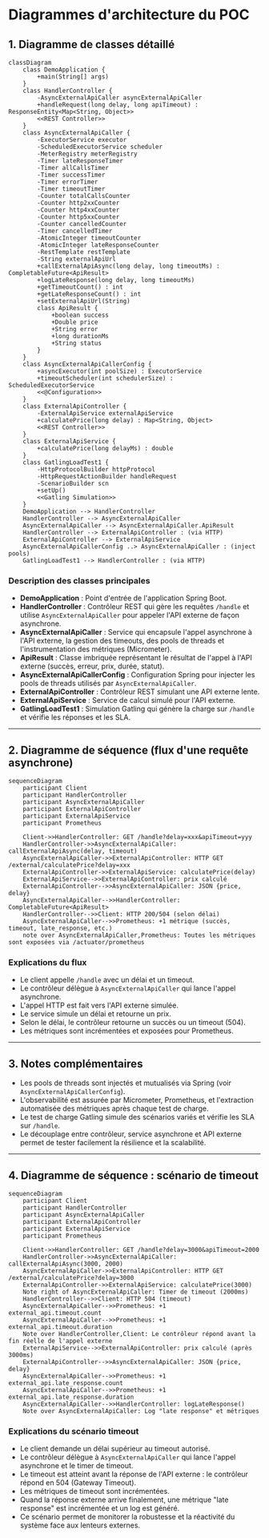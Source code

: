 # Diagrammes d'architecture du POC

## 1. Diagramme de classes détaillé

```mermaid
classDiagram
    class DemoApplication {
        +main(String[] args)
    }
    class HandlerController {
        -AsyncExternalApiCaller asyncExternalApiCaller
        +handleRequest(long delay, long apiTimeout) : ResponseEntity<Map<String, Object>>
        <<REST Controller>>
    }
    class AsyncExternalApiCaller {
        -ExecutorService executor
        -ScheduledExecutorService scheduler
        -MeterRegistry meterRegistry
        -Timer lateResponseTimer
        -Timer allCallsTimer
        -Timer successTimer
        -Timer errorTimer
        -Timer timeoutTimer
        -Counter totalCallsCounter
        -Counter http2xxCounter
        -Counter http4xxCounter
        -Counter http5xxCounter
        -Counter cancelledCounter
        -Timer cancelledTimer
        -AtomicInteger timeoutCounter
        -AtomicInteger lateResponseCounter
        -RestTemplate restTemplate
        -String externalApiUrl
        +callExternalApiAsync(long delay, long timeoutMs) : CompletableFuture<ApiResult>
        +logLateResponse(long delay, long timeoutMs)
        +getTimeoutCount() : int
        +getLateResponseCount() : int
        +setExternalApiUrl(String)
        class ApiResult {
            +boolean success
            +Double price
            +String error
            +long durationMs
            +String status
        }
    }
    class AsyncExternalApiCallerConfig {
        +asyncExecutor(int poolSize) : ExecutorService
        +timeoutScheduler(int schedulerSize) : ScheduledExecutorService
        <<@Configuration>>
    }
    class ExternalApiController {
        -ExternalApiService externalApiService
        +calculatePrice(long delay) : Map<String, Object>
        <<REST Controller>>
    }
    class ExternalApiService {
        +calculatePrice(long delayMs) : double
    }
    class GatlingLoadTest1 {
        -HttpProtocolBuilder httpProtocol
        -HttpRequestActionBuilder handleRequest
        -ScenarioBuilder scn
        +setUp()
        <<Gatling Simulation>>
    }
    DemoApplication --> HandlerController
    HandlerController --> AsyncExternalApiCaller
    AsyncExternalApiCaller --> AsyncExternalApiCaller.ApiResult
    HandlerController --> ExternalApiController : (via HTTP)
    ExternalApiController --> ExternalApiService
    AsyncExternalApiCallerConfig ..> AsyncExternalApiCaller : (inject pools)
    GatlingLoadTest1 --> HandlerController : (via HTTP)
```

### Description des classes principales

- **DemoApplication** : Point d'entrée de l'application Spring Boot.
- **HandlerController** : Contrôleur REST qui gère les requêtes `/handle` et utilise `AsyncExternalApiCaller` pour appeler l'API externe de façon asynchrone.
- **AsyncExternalApiCaller** : Service qui encapsule l'appel asynchrone à l'API externe, la gestion des timeouts, des pools de threads et l'instrumentation des métriques (Micrometer).
- **ApiResult** : Classe imbriquée représentant le résultat de l'appel à l'API externe (succès, erreur, prix, durée, statut).
- **AsyncExternalApiCallerConfig** : Configuration Spring pour injecter les pools de threads utilisés par `AsyncExternalApiCaller`.
- **ExternalApiController** : Contrôleur REST simulant une API externe lente.
- **ExternalApiService** : Service de calcul simulé pour l'API externe.
- **GatlingLoadTest1** : Simulation Gatling qui génère la charge sur `/handle` et vérifie les réponses et les SLA.

---

## 2. Diagramme de séquence (flux d'une requête asynchrone)

```mermaid
sequenceDiagram
    participant Client
    participant HandlerController
    participant AsyncExternalApiCaller
    participant ExternalApiController
    participant ExternalApiService
    participant Prometheus

    Client->>HandlerController: GET /handle?delay=xxx&apiTimeout=yyy
    HandlerController->>AsyncExternalApiCaller: callExternalApiAsync(delay, timeout)
    AsyncExternalApiCaller->>ExternalApiController: HTTP GET /external/calculatePrice?delay=xxx
    ExternalApiController->>ExternalApiService: calculatePrice(delay)
    ExternalApiService-->>ExternalApiController: prix calculé
    ExternalApiController-->>AsyncExternalApiCaller: JSON {price, delay}
    AsyncExternalApiCaller-->>HandlerController: CompletableFuture<ApiResult>
    HandlerController-->>Client: HTTP 200/504 (selon délai)
    AsyncExternalApiCaller-->>Prometheus: +1 métrique (succès, timeout, late_response, etc.)
    note over AsyncExternalApiCaller,Prometheus: Toutes les métriques sont exposées via /actuator/prometheus
```

### Explications du flux
- Le client appelle `/handle` avec un délai et un timeout.
- Le contrôleur délègue à `AsyncExternalApiCaller` qui lance l'appel asynchrone.
- L'appel HTTP est fait vers l'API externe simulée.
- Le service simule un délai et retourne un prix.
- Selon le délai, le contrôleur retourne un succès ou un timeout (504).
- Les métriques sont incrémentées et exposées pour Prometheus.

---

## 3. Notes complémentaires

- Les pools de threads sont injectés et mutualisés via Spring (voir `AsyncExternalApiCallerConfig`).
- L'observabilité est assurée par Micrometer, Prometheus, et l'extraction automatisée des métriques après chaque test de charge.
- Le test de charge Gatling simule des scénarios variés et vérifie les SLA sur `/handle`.
- Le découplage entre contrôleur, service asynchrone et API externe permet de tester facilement la résilience et la scalabilité.

---

## 4. Diagramme de séquence : scénario de timeout

```mermaid
sequenceDiagram
    participant Client
    participant HandlerController
    participant AsyncExternalApiCaller
    participant ExternalApiController
    participant ExternalApiService
    participant Prometheus

    Client->>HandlerController: GET /handle?delay=3000&apiTimeout=2000
    HandlerController->>AsyncExternalApiCaller: callExternalApiAsync(3000, 2000)
    AsyncExternalApiCaller->>ExternalApiController: HTTP GET /external/calculatePrice?delay=3000
    ExternalApiController->>ExternalApiService: calculatePrice(3000)
    Note right of AsyncExternalApiCaller: Timer de timeout (2000ms)
    HandlerController-->>Client: HTTP 504 (timeout)
    AsyncExternalApiCaller-->>Prometheus: +1 external_api.timeout.count
    AsyncExternalApiCaller-->>Prometheus: +1 external_api.timeout.duration
    Note over HandlerController,Client: Le contrôleur répond avant la fin réelle de l'appel externe
    ExternalApiService-->>ExternalApiController: prix calculé (après 3000ms)
    ExternalApiController-->>AsyncExternalApiCaller: JSON {price, delay}
    AsyncExternalApiCaller-->>Prometheus: +1 external_api.late_response.count
    AsyncExternalApiCaller-->>Prometheus: +1 external_api.late_response.duration
    AsyncExternalApiCaller-->>HandlerController: logLateResponse()
    Note over AsyncExternalApiCaller: Log "late response" et métriques
```

### Explications du scénario timeout
- Le client demande un délai supérieur au timeout autorisé.
- Le contrôleur délègue à `AsyncExternalApiCaller` qui lance l'appel asynchrone et le timer de timeout.
- Le timeout est atteint avant la réponse de l'API externe : le contrôleur répond en 504 (Gateway Timeout).
- Les métriques de timeout sont incrémentées.
- Quand la réponse externe arrive finalement, une métrique "late response" est incrémentée et un log est généré.
- Ce scénario permet de monitorer la robustesse et la réactivité du système face aux lenteurs externes. 